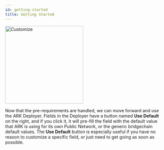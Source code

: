 ```yaml
---
id: getting-started
title: Getting Started
---
```


<img src="https://deployer.ark.dev/img/landing/feature-2.svg" alt="Customize" width="250" height="250" style="margin-left:unset"/>

Now that the pre-requirements are handled, we can move forward and use the ARK Deployer. Fields in the Deployer have a button named **Use Default** on the right, and if you click it, it will pre-fill the field with the default value that ARK is using for its own Public Network, or the generic bridgechain default values. The **Use Default** button is especially useful if you have no reason to customize a specific field, or just need to get going as soon as possible.
